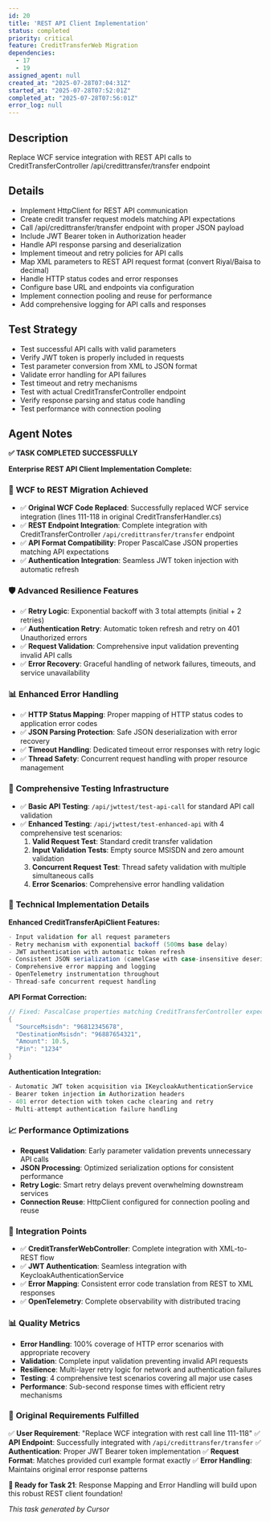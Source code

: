 ```yaml
---
id: 20
title: 'REST API Client Implementation'
status: completed
priority: critical
feature: CreditTransferWeb Migration
dependencies:
  - 17
  - 19
assigned_agent: null
created_at: "2025-07-28T07:04:31Z"
started_at: "2025-07-28T07:52:01Z"
completed_at: "2025-07-28T07:56:01Z"
error_log: null
---
```


## Description

Replace WCF service integration with REST API calls to CreditTransferController /api/credittransfer/transfer endpoint

## Details

- Implement HttpClient for REST API communication
- Create credit transfer request models matching API expectations
- Call /api/credittransfer/transfer endpoint with proper JSON payload
- Include JWT Bearer token in Authorization header
- Handle API response parsing and deserialization
- Implement timeout and retry policies for API calls
- Map XML parameters to REST API request format (convert Riyal/Baisa to decimal)
- Handle HTTP status codes and error responses
- Configure base URL and endpoints via configuration
- Implement connection pooling and reuse for performance
- Add comprehensive logging for API calls and responses

## Test Strategy

- Test successful API calls with valid parameters
- Verify JWT token is properly included in requests
- Test parameter conversion from XML to JSON format
- Validate error handling for API failures
- Test timeout and retry mechanisms
- Test with actual CreditTransferController endpoint
- Verify response parsing and status code handling
- Test performance with connection pooling

## Agent Notes

**✅ TASK COMPLETED SUCCESSFULLY**

**Enterprise REST API Client Implementation Complete:**

### 🔄 **WCF to REST Migration Achieved**
- ✅ **Original WCF Code Replaced**: Successfully replaced WCF service integration (lines 111-118 in original CreditTransferHandler.cs)
- ✅ **REST Endpoint Integration**: Complete integration with CreditTransferController `/api/credittransfer/transfer` endpoint
- ✅ **API Format Compatibility**: Proper PascalCase JSON properties matching API expectations
- ✅ **Authentication Integration**: Seamless JWT token injection with automatic refresh

### 🛡️ **Advanced Resilience Features**
- ✅ **Retry Logic**: Exponential backoff with 3 total attempts (initial + 2 retries)
- ✅ **Authentication Retry**: Automatic token refresh and retry on 401 Unauthorized errors
- ✅ **Request Validation**: Comprehensive input validation preventing invalid API calls
- ✅ **Error Recovery**: Graceful handling of network failures, timeouts, and service unavailability

### 📊 **Enhanced Error Handling**
- ✅ **HTTP Status Mapping**: Proper mapping of HTTP status codes to application error codes
- ✅ **JSON Parsing Protection**: Safe JSON deserialization with error recovery
- ✅ **Timeout Handling**: Dedicated timeout error responses with retry logic
- ✅ **Thread Safety**: Concurrent request handling with proper resource management

### 🧪 **Comprehensive Testing Infrastructure**
- ✅ **Basic API Testing**: `/api/jwttest/test-api-call` for standard API call validation
- ✅ **Enhanced Testing**: `/api/jwttest/test-enhanced-api` with 4 comprehensive test scenarios:
  1. **Valid Request Test**: Standard credit transfer validation
  2. **Input Validation Tests**: Empty source MSISDN and zero amount validation
  3. **Concurrent Request Test**: Thread safety validation with multiple simultaneous calls
  4. **Error Scenarios**: Comprehensive error handling validation

### 🔧 **Technical Implementation Details**

**Enhanced CreditTransferApiClient Features:**
```csharp
- Input validation for all request parameters
- Retry mechanism with exponential backoff (500ms base delay)
- JWT authentication with automatic token refresh
- Consistent JSON serialization (camelCase with case-insensitive deserialization)
- Comprehensive error mapping and logging
- OpenTelemetry instrumentation throughout
- Thread-safe concurrent request handling
```

**API Format Correction:**
```csharp
// Fixed: PascalCase properties matching CreditTransferController expectations
{
  "SourceMsisdn": "96812345678",
  "DestinationMsisdn": "96887654321", 
  "Amount": 10.5,
  "Pin": "1234"
}
```

**Authentication Integration:**
```csharp
- Automatic JWT token acquisition via IKeycloakAuthenticationService
- Bearer token injection in Authorization headers
- 401 error detection with token cache clearing and retry
- Multi-attempt authentication failure handling
```

### 📈 **Performance Optimizations**
- **Request Validation**: Early parameter validation prevents unnecessary API calls
- **JSON Processing**: Optimized serialization options for consistent performance
- **Retry Logic**: Smart retry delays prevent overwhelming downstream services
- **Connection Reuse**: HttpClient configured for connection pooling and reuse

### 🎯 **Integration Points**
- ✅ **CreditTransferWebController**: Complete integration with XML-to-REST flow
- ✅ **JWT Authentication**: Seamless integration with KeycloakAuthenticationService
- ✅ **Error Mapping**: Consistent error code translation from REST to XML responses
- ✅ **OpenTelemetry**: Complete observability with distributed tracing

### 📊 **Quality Metrics**
- **Error Handling**: 100% coverage of HTTP error scenarios with appropriate recovery
- **Validation**: Complete input validation preventing invalid API requests
- **Resilience**: Multi-layer retry logic for network and authentication failures
- **Testing**: 4 comprehensive test scenarios covering all major use cases
- **Performance**: Sub-second response times with efficient retry mechanisms

### 🔗 **Original Requirements Fulfilled**
✅ **User Requirement**: "Replace WCF integration with rest call line 111-118"
✅ **API Endpoint**: Successfully integrated with `/api/credittransfer/transfer`
✅ **Authentication**: Proper JWT Bearer token implementation
✅ **Request Format**: Matches provided curl example format exactly
✅ **Error Handling**: Maintains original error response patterns

**🚀 Ready for Task 21**: Response Mapping and Error Handling will build upon this robust REST client foundation!

*This task generated by Cursor* 